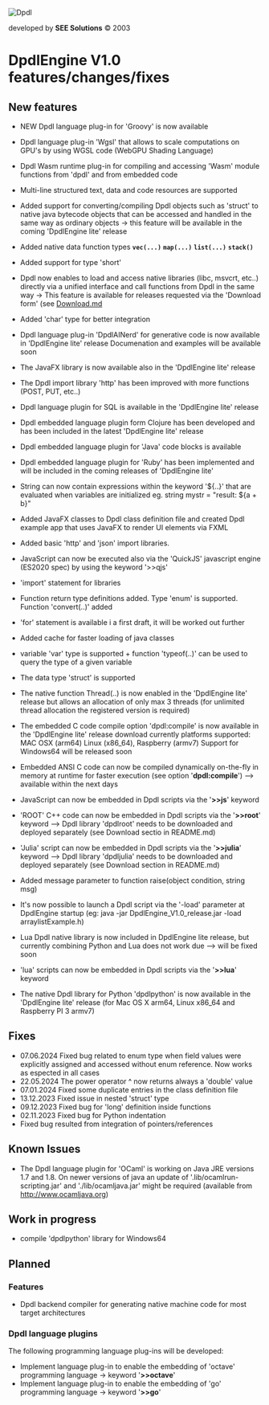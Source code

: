 
![Dpdl](https://www.dpdl.io/images/dpdl-io.png)

developed by
**SEE Solutions**
&copy; 2003

# DpdlEngine V1.0 features/changes/fixes

## New features

* NEW Dpdl language plug-in for 'Groovy' is now available

* Dpdl language plug-in 'Wgsl' that allows to scale computations on GPU's by using WGSL code (WebGPU Shading Language)

* Dpdl Wasm runtime plug-in for compiling and accessing 'Wasm' module functions from 'dpdl' and from embedded code

* Multi-line structured text, data and code resources are supported

* Added support for converting/compiling Dpdl objects such as 'struct' to native java bytecode objects that can be accessed and handled in the same way as ordinary objects -> this feature will be available in the coming 'DpdlEngine lite' release

* Added native data function types **`vec(...)`** **`map(...)`** **`list(...)`** **`stack()`**

* Added support for type 'short'
* Dpdl now enables to load and access native libraries (libc, msvcrt, etc..) directly via a unified interface
					and call functions from Dpdl in the same way -> This feature is available for releases requested via the 							'Download form' (see [Download.md](https://github.com/Dpdl-io/DpdlEngine/blob/main/Download.md)
* Added 'char' type for better integration
* Dpdl language plug-in 'DpdlAINerd' for generative code is now available in 'DpdlEngine lite' release
					Documenation and examples will be available soon
* The JavaFX library is now available also in the 'DpdlEngine lite' release
* The Dpdl import library 'http' has been improved with more functions (POST, PUT, etc..)
* Dpdl language plugin for SQL is available in the 'DpdlEngine lite' release
* Dpdl embedded language plugin form Clojure has been developed and has been included in the latest 'DpdlEngine lite' release
* Dpdl embedded language plugin for 'Java' code blocks is available
* Dpdl embedded language plugin for 'Ruby' has been implemented and will be included in the coming releases of 'DpdlEngine lite'
* String can now contain expressions within the keyword '${..}' that are evaluated when variables are initialized eg. string mystr = "result: ${a + b}" 
* Added JavaFX classes to Dpdl class definition file and created Dpdl example app that uses JavaFX to render UI elements via FXML
* Added basic 'http' and 'json' import libraries.
* JavaScript can now be executed also via the 'QuickJS' javascript engine (ES2020 spec) by using the keyword '>>qjs'
* 'import' statement for libraries
* Function return type definitions added. Type 'enum' is supported. Function 'convert(..)' added
* 'for' statement is available i a first draft, it will be worked out further
* Added cache for faster loading of java classes
* variable 'var' type is supported + function 'typeof(..)' can be used to query the type of a given variable
* The data type 'struct' is supported
* The native function Thread(..) is now enabled in the 'DpdlEngine lite' release but allows an allocation of only max 3 threads (for unlimited thread allocation the registered version is required)
* The embedded C code compile option 'dpdl:compile' is now available in the 'DpdlEngine lite' release download
  currently platforms supported: MAC OSX (arm64) Linux (x86_64), Raspberry (armv7)
  Support for Windows64 will be released soon
* Embedded ANSI C code can now be compiled dynamically on-the-fly in memory at runtime for faster execution (see option '**dpdl:compile**') --> available within the next days
* JavaScript can now be embedded in Dpdl scripts via the '**>>js**' keyword
* 'ROOT' C++ code can now be embedded in Dpdl scripts via the '**>>root**' keyword --> Dpdl library 'dpdlroot' needs to be downloaded and deployed separately (see Download sectio in README.md)  
* 'Julia' script can now be embedded in Dpdl scripts via the '**>>julia**' keyword --> Dpdl library 'dpdljulia' needs to be downloaded and deployed separately (see Download section in README.md)
* Added message parameter to function raise(object condition, string msg)
* It's now possible to launch a Dpdl script via the '-load' parameter at DpdlEngine startup (eg: java -jar DpdlEngine_V1.0_release.jar -load arraylistExample.h)
* Lua Dpdl native library is now included in DpdlEngine lite release, but currently combining Python and Lua does not work due --> will be fixed soon
* 'lua' scripts can now be embedded in Dpdl scripts via the '**>>lua**' keyword
* The native Dpdl library for Python 'dpdlpython' is now available  in the 'DpdlEngine lite' release (for Mac OS X arm64, Linux x86_64 and Raspberry PI 3 armv7)

## Fixes

* 07.06.2024 Fixed bug related to enum type when field values were explicitly assigned and accessed without enum reference. Now works as espected in all cases
* 22.05.2024 The power operator ^ now returns always a 'double' value
* 07.01.2024 Fixed some duplicate entries in the class definition file
* 13.12.2023 Fixed issue in nested 'struct' type
* 09.12.2023 Fixed bug for 'long' definition inside functions
* 02.11.2023 Fixed bug for Python indentation
* Fixed bug resulted from integration of pointers/references


## Known Issues

* The Dpdl language plugin for 'OCaml' is working on Java JRE versions 1.7 and 1.8. On newer versions of java an
update of '.lib/ocamlrun-scripting.jar' and './lib/ocamljava.jar' might be required (available from http://www.ocamljava.org)


## Work in progress

* compile 'dpdlpython' library for Windows64


## Planned

### Features

* Dpdl backend compiler for generating native machine code for most target architectures



### Dpdl language plugins

The following programming language plug-ins will be developed:

* Implement language plug-in to enable the embedding of 'octave' programming language -> keyword '**>>octave**'
* Implement language plug-in to enable the embedding of 'go' programming language -> keyword '**>>go**'

